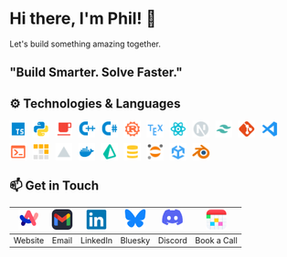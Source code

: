 # Hi there, I'm Phil! 👋

Let's build something amazing together.

## "Build Smarter. Solve Faster."

## ⚙️ Technologies & Languages

<div style="display: flex; flex-wrap: wrap; gap: 10px; align-items: center;">
  <!-- Languages -->
  <img src=https://raw.githubusercontent.com/material-extensions/vscode-material-icon-theme/refs/heads/main/icons/typescript.svg width="30" height="30">
  <img src=https://raw.githubusercontent.com/material-extensions/vscode-material-icon-theme/refs/heads/main/icons/python.svg width="30" height="30">
  <img src=https://raw.githubusercontent.com/material-extensions/vscode-material-icon-theme/refs/heads/main/icons/java.svg width="30" height="30">
  <img src=https://raw.githubusercontent.com/material-extensions/vscode-material-icon-theme/refs/heads/main/icons/cpp.svg width="30" height="30">
  <img src=https://raw.githubusercontent.com/material-extensions/vscode-material-icon-theme/refs/heads/main/icons/csharp.svg width="30" height="30">
  <img src=https://raw.githubusercontent.com/material-extensions/vscode-material-icon-theme/refs/heads/main/icons/rust.svg width="30" height="30">
  <img src=https://raw.githubusercontent.com/material-extensions/vscode-material-icon-theme/refs/heads/main/icons/tex.svg width="30" height="30">
  <!-- Web/Frontend Frameworks -->
  <img src=https://raw.githubusercontent.com/material-extensions/vscode-material-icon-theme/refs/heads/main/icons/react.svg width="30" height="30">
  <img src=https://raw.githubusercontent.com/material-extensions/vscode-material-icon-theme/refs/heads/main/icons/next.svg width="30" height="30">
  <img src=https://raw.githubusercontent.com/material-extensions/vscode-material-icon-theme/refs/heads/main/icons/tailwindcss.svg width="30" height="30">
  <!-- Developer Tools -->
  <img src=https://raw.githubusercontent.com/material-extensions/vscode-material-icon-theme/refs/heads/main/icons/git.svg width="30" height="30">
  <img src=https://raw.githubusercontent.com/material-extensions/vscode-material-icon-theme/refs/heads/main/icons/vscode.svg width="30" height="30">
  <img src=https://raw.githubusercontent.com/material-extensions/vscode-material-icon-theme/refs/heads/main/icons/console.svg width="30" height="30">
  <img src=https://raw.githubusercontent.com/material-extensions/vscode-material-icon-theme/refs/heads/main/icons/pnpm.svg width="30" height="30">
  <img src=https://raw.githubusercontent.com/material-extensions/vscode-material-icon-theme/refs/heads/main/icons/vercel.svg width="30" height="30">
  <img src=https://raw.githubusercontent.com/material-extensions/vscode-material-icon-theme/refs/heads/main/icons/docker.svg width="30" height="30">
  <img src=https://raw.githubusercontent.com/material-extensions/vscode-material-icon-theme/refs/heads/main/icons/prisma.svg width="30" height="30">
  <!-- Data & Science -->
  <img src=https://raw.githubusercontent.com/material-extensions/vscode-material-icon-theme/refs/heads/main/icons/database.svg width="30" height="30">
  <img src=https://raw.githubusercontent.com/material-extensions/vscode-material-icon-theme/refs/heads/main/icons/jupyter.svg width="30" height="30">
  <!-- Game Development -->
  <img src=https://raw.githubusercontent.com/material-extensions/vscode-material-icon-theme/refs/heads/main/icons/unity.svg width="30" height="30">
  <img src=https://github.com/devicons/devicon/raw/refs/heads/master/icons/blender/blender-original.svg width="30" height="30">
</div>

## 📫 Get in Touch

| <a href="https://pvi.sh"><img src="https://github.com/zenatron/zenatron/raw/refs/heads/main/logos/arc.svg" width="36" height="36" alt="Website"></a> | <a href="mailto:phil@underscore.games"><img src="https://github.com/zenatron/zenatron/raw/refs/heads/main/logos/gmail.svg" width="36" height="36" alt="Email"></a> | <a href="https://www.linkedin.com/in/philipvishnevsky/"><img src="https://github.com/zenatron/zenatron/raw/refs/heads/main/logos/linkedin.svg" width="36" height="36" alt="LinkedIn"></a> | <a href="https://bsky.app/profile/zenatron"><img src="https://github.com/zenatron/zenatron/raw/refs/heads/main/logos/bluesky.svg" width="36" height="36" alt="Bluesky"></a> | <a href="https://discord.com/users/492872848025583616"><img src="https://github.com/zenatron/zenatron/raw/refs/heads/main/logos/discord.svg" width="36" height="36" alt="Discord"></a> | <a href="https://fantastical.app/philvishnevsky"><img src="https://github.com/zenatron/zenatron/raw/refs/heads/main/logos/fantastical.png" width="36" height="36" alt="Book a Call"></a> |
| ---------------------------------------------------------------------------------------------------------------------------------------------------- | ------------------------------------------------------------------------------------------------------------------------------------------------------------------ | ----------------------------------------------------------------------------------------------------------------------------------------------------------------------------------------- | --------------------------------------------------------------------------------------------------------------------------------------------------------------------------- | -------------------------------------------------------------------------------------------------------------------------------------------------------------------------------------- | ---------------------------------------------------------------------------------------------------------------------------------------------------------------------------------------- |
| Website                                                                                                                                              | Email                                                                                                                                                              | LinkedIn                                                                                                                                                                                  | Bluesky                                                                                                                                                                     | Discord                                                                                                                                                                                | Book a Call                                                                                                                                                                              |
